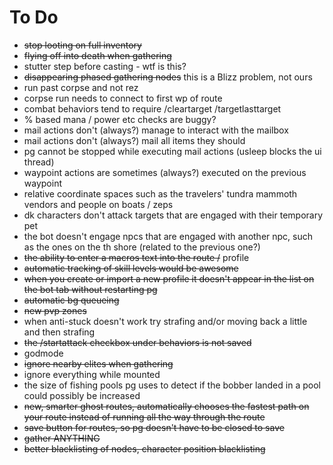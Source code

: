 # To Do #

  * ~~stop looting on full inventory~~
  * ~~flying off into death when gathering~~
  * stutter step before casting - wtf is this?
  * ~~disappearing phased gathering nodes~~ this is a Blizz problem, not ours
  * run past corpse and not rez
  * corpse run needs to connect to first wp of route
  * combat behaviors tend to require /cleartarget /targetlasttarget
  * % based mana / power etc checks are buggy?
  * mail actions don't (always?) manage to interact with the mailbox
  * mail actions don't (always?) mail all items they should
  * pg cannot be stopped while executing mail actions (usleep blocks the ui thread)
  * waypoint actions are sometimes (always?) executed on the previous waypoint
  * relative coordinate spaces such as the travelers' tundra mammoth vendors and people on boats / zeps
  * dk characters don't attack targets that are engaged with their temporary pet
  * the bot doesn't engage npcs that are engaged with another npc, such as the ones on the th shore (related to the previous one?)
  * ~~the ability to enter a macros text into the route /~~ profile
  * ~~automatic tracking of skill levels would be awesome~~
  * ~~when you create or import a new profile it doesn't appear in the list on the bot tab without restarting pg~~
  * ~~automatic bg queueing~~
  * ~~new pvp zones~~
  * when anti-stuck doesn't work try strafing and/or moving back a little and then strafing
  * ~~the /startattack checkbox under behaviors is not saved~~
  * godmode
  * ~~ignore nearby elites when gathering~~
  * ignore everything while mounted
  * the size of fishing pools pg uses to detect if the bobber landed in a pool could possibly be increased
  * ~~new, smarter ghost routes, automatically chooses the fastest path on your route instead of running all the way through the route~~
  * ~~save button for routes, so pg doesn't have to be closed to save~~
  * ~~gather ANYTHING~~
  * ~~better blacklisting of nodes, character position blacklisting~~